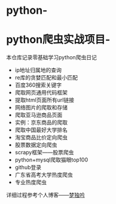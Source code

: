# python-
# python爬虫实战项目-

本仓库记录零基础学习python爬虫日记

- ip地址归属地的查询
- re库的贪婪匹配和最小匹配
- 百度360搜索关键字
- 爬取网页通用代码框架
- 提取html页面所有url链接
- 网络图片的爬取和存储
- 爬取亚马逊商品页面
- 实例：京东商品的爬取
- 爬取中国最好大学排名
- 淘宝商品比价定向爬虫
- 股票数据定向爬虫
- scrapy框架——股票爬虫
- python+mysql爬取猫眼top100
- github登录
- 广东省高考大学热度爬虫
- 专业热度爬虫


详细过程参考个人博客——[梦独吟](https://www.datealive.top/)


